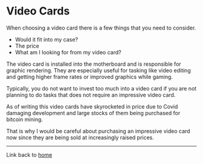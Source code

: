 # Video Cards
When choosing a video card there is a few things that you need to consider.
- Would it fit into my case?
- The price
- What am I looking for from my video card?

The video card is installed into the motherboard and is responsible for graphic rendering. They are especially useful for tasking like video editing and getting higher frame rates or improved graphics while gaming.

Typically, you do not want to invest too much into a video card if you are not planning to do tasks that does not require an impressive video card. 

As of writing this video cards have skyrocketed in price due to Covid damaging development and large stocks of them being purchased for bitcoin mining.

That is why I would be careful about purchasing an impressive video card now since they are being sold at increasingly raised prices.

---------------------------------------

Link back to [home](https://github.com/Gallade105/Gallade105/blob/main/REAMME.md)
